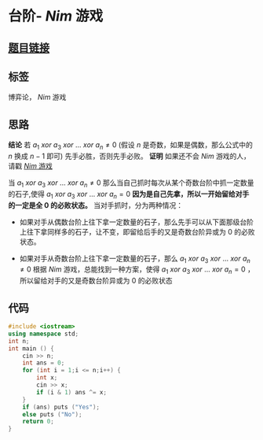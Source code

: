 # 台阶- $Nim$ 游戏
## [题目链接](https://www.acwing.com/problem/content/894/)
## 标签
博弈论， $Nim$ 游戏
## 思路
**结论**
若 $a_1~xor~a_3~xor~...~xor~a_n\not =0$ (假设 $n$ 是奇数，如果是偶数，那么公式中的 $n$ 换成 $n - 1$ 即可) 先手必胜，否则先手必败。
**证明**
如果还不会 $Nim$ 游戏的人，请戳 [ $Nim$ 游戏](https://www.acwing.com/solution/content/131398/)

当 $a_1~xor~a_3~xor~...~xor~a_n\not=0$ 那么当自己抓时每次从某个奇数台阶中抓一定数量的石子,使得 $a_1~xor~a_3~xor~...~xor~a_n=0$ 
**因为是自己先拿，所以一开始留给对手的一定是全 $0$ 的必败状态。**
 当对手抓时，分为两种情况：
 
- 如果对手从偶数台阶上往下拿一定数量的石子，那么先手可以从下面那级台阶上往下拿同样多的石子，让不变，即留给后手的又是奇数台阶异或为 $0$ 的必败状态。

- 如果对手从奇数台阶上往下拿一定数量的石子，那么 $a_1~xor~a_3~xor~...~xor~a_n\not=0$ 根据 $Nim$ 游戏，总能找到一种方案，使得 $a_1~xor~a_3~xor~...~xor~a_n=0$ ，所以留给对手的又是奇数台阶异或为 $0$ 的必败状态

## 代码
```cpp
#include <iostream>
using namespace std;
int n;
int main () {
    cin >> n;
    int ans = 0;
    for (int i = 1;i <= n;i++) {
        int x;
        cin >> x;
        if (i & 1) ans ^= x;
    }
    if (ans) puts ("Yes");
    else puts ("No");
    return 0;
}
```